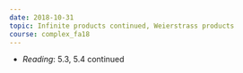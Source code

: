 ```yaml
---
date: 2018-10-31
topic: Infinite products continued, Weierstrass products
course: complex_fa18
---
```


- *Reading*: 5.3, 5.4 continued
